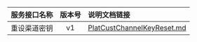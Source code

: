   
| 服务接口名称 | 版本号 | 说明文档链接 |  
| :----------------- | :-----: | :---------------- |  
| 重设渠道密钥 | v1 | [PlatCustChannelKeyReset.md](https://github.com/Zhang-Monica/gitMd/blob/master/EpeisPlat/PlatChannelSetServer/PlatCustChannelKeyReset.md) |  
  
